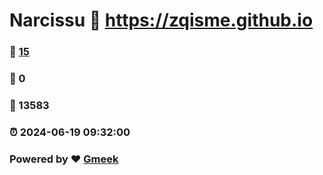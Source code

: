 # Narcissu :link: https://zqisme.github.io 
### :page_facing_up: [15](https://zqisme.github.io/tag.html) 
### :speech_balloon: 0 
### :hibiscus: 13583 
### :alarm_clock: 2024-06-19 09:32:00 
### Powered by :heart: [Gmeek](https://github.com/Meekdai/Gmeek)
